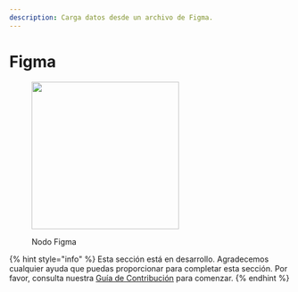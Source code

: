 ```yaml
---
description: Carga datos desde un archivo de Figma.
---
```


# Figma

<figure><img src="../../../.gitbook/assets/image (8) (1) (1) (1) (1) (1) (1) (1).png" alt="" width="264"><figcaption><p>Nodo Figma</p></figcaption></figure>

{% hint style="info" %}
Esta sección está en desarrollo. Agradecemos cualquier ayuda que puedas proporcionar para completar esta sección. Por favor, consulta nuestra [Guía de Contribución](../../../contributing/) para comenzar.
{% endhint %}
